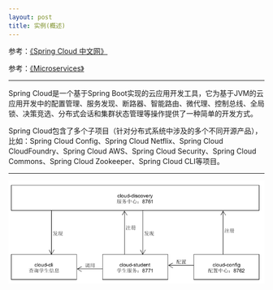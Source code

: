 ```yaml
---
layout: post
title: 实例(概述)
---
```


参考：[《Spring Cloud 中文网》](https://springcloud.cc/)

参考：[《Microservices》](http://martinfowler.com/articles/microservices.html)

---

Spring Cloud是一个基于Spring Boot实现的云应用开发工具，它为基于JVM的云应用开发中的配置管理、服务发现、断路器、智能路由、微代理、控制总线、全局锁、决策竞选、分布式会话和集群状态管理等操作提供了一种简单的开发方式。

Spring Cloud包含了多个子项目（针对分布式系统中涉及的多个不同开源产品），比如：Spring Cloud Config、Spring Cloud Netflix、Spring Cloud CloudFoundry、Spring Cloud AWS、Spring Cloud Security、Spring Cloud Commons、Spring Cloud Zookeeper、Spring Cloud CLI等项目。

---

![spring-cloud-sample-summary](/assets/img/posts/spring-cloud-sample-summary.png)